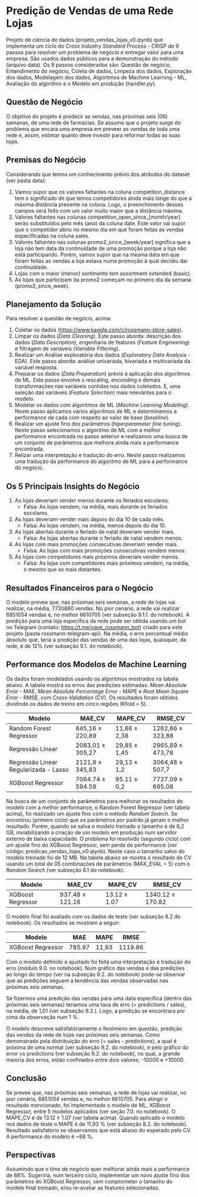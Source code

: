 # Predição de Vendas de uma Rede Lojas 

Projeto de ciência de dados (projeto_vendas_lojas_v0.ipynb) que implementa um ciclo do *Cross Industry Standard Process* - CRISP de 9 passos para resolver um problema de negócio e entregar valor para uma empresa. São usados dados públicos para a demonstração do método (arquivo data). Os 9 passos considerados são: Questão de negócio, Entendimento do negócio, Coleta de dados, Limpeza dos dados, Exploração dos dados, Modelagem dos dados, Algoritmos de Machine Learning - ML, Avaliação do algoritmo e o Modelo em produção (handler.py).

## Questão de Negócio

O objetivo do projeto é predecir as vendas, nas próximas seis (06) semanas, de uma rede de farmácias. Se assume que o projeto surge do problema que encara uma empresa em preveer as vendas de toda uma rede e, assim, estimar quanto deve investir para reformar todas as suas lojas.

## Premisas do Negócio

Considerando que temos um conhecimento prévio dos atributos do dataset (ver pasta data):

1. Vamos supor que os valores faltantes na coluna competition_distance tem o significado de que temos competidores ainda mais longe do que a máxima distância presente na coluna. Logo, o preenchimento desses campos será feito com um valor muito maior que a distância máxima. 
2. Valores faltantes nas colunas competition_open_since_[month/year] serão substituídos pelo mês (ano) da coluna date. Este valor vai supor que o competidor abriu no mesmo dia em que foram feitas as vendas especificadas na coluna sales.
3. Valores faltantes nas colunas promo2_since_[week/year] significa que a loja não tem data da continuidade de uma promoção porque a loja não está participando. Porém, vamos supor que na mesma data em que foram feitas as vendas a loja estava numa promoção à qual decidiu dar continuidade.
4. Lojas com o maior (menor) sortimento tem assortment extended (basic).
5. As lojas que participam da promo2 começam no primeiro dia da semana (promo2_since_week).

## Planejamento da Solução

Para resolver a questão de negócio, acima:
 
1. Coletar os dados (https://www.kaggle.com/c/rossmann-store-sales).
2. Limpar os dados (*Data Cleaning*). Este passo aborda: descrição dos dados (*Data Description*), engenharia de features (*Feature Engineering*) e filtragem de variáveis (*Variable Filtering*).
3. Realizar um Análise exploratória dos dados (*Exploratory Data Analysis* - EDA). Este passo aborda: análise univariada, bivariada e multivariada da variável resposta.
4. Preparar os dados (*Data Preparation*) prévio à aplicação dos algoritmos de ML. Este passo envolve o rescaling, enconding e demais transformações nas variáveis contidas nos dados coletados. E, uma seleção das variáveis (*Feature Selection*) mais relevântes para o modelo.    
5. Modelar os dados com algoritmos de ML (*Machine Learning Modeling*). Neste passo aplicamos varios algoritmos de ML e determinamos a performance de cada com respeito ao valor de base (*baseline*). 
6. Realizar um ajuste fino dos parâmetros (*hiperparameter fine tuning*). Neste passo selecionamos o algoritmo de ML com a melhor performance encontrada no passo anterior e realizamos uma busca de um conjunto de parâmetros que melhora ainda mais a performance encontrada.
7. Relizar uma interpretação e tradução do erro. Neste passo realizamos uma tradução da performance do algoritmo de ML para a performance do negócio.

## Os 5 Principais Insights do Negócio

1. As lojas deveriam vender menos durante os feriados escolares. 
   - Falsa: As lojas vendem, na média, mais durante os feriados escolares.
2. As lojas deveriam vender mais depois do dia 10 de cada mês.
   - Falsa: As lojas vendem, na média, menos depois do dia 10.
3. As lojas abertas durante o feriado de natal deveriam vender mais. 
   - Falsa: As lojas abertas durante o feriado de natal vendem menos.
4. As lojas com mais promoções consecutivas deveriam vender mais. 
   - Falsa: As lojas com mais promoções consecutivas vendem menos.
5. As lojas com competidores mais próximos deveriam vender menos. 
   - Falsa: As lojas com competidores mais próximos vendem, na média, o mesmo que as mais distantes.

## Resultados Financeiros para o Negócio

O modelo prevee que, nas próximas seis semanas, a rede de lojas vai realizar, na média, 7730880 vendas. No pior cenário, a rede vai realizar 6851054 vendas e, no melhor 8610705 (ver subseção 9.1.1. do notebook). A predição para uma loja específica da rede pode ser obtida usando um bot no Telegram (contato: https://t.me/yave_rossmann_bot) criado para este projeto (pasta rossmann-telegram-api). Na média, o erro percentual médio absoluto que, teria a predição das vendas de uma das lojas, quaisquer, da rede, é de 12% (ver subseção 9.1. do notebook).

## Performance dos Modelos de Machine Learning

Os dados foram modelados usando os algoritmos mostrados na tabela abaixo. A tabela mostra os erros das predições estimadas: *Mean Absolute Error* - MAE, *Mean Absolute Percentage Error* - MAPE e *Root Mean Square Error* - RMSE, com *Cross-Validation* (CV). Os resultados foram obtidos dividindo os dados de treino em cinco regiões (Kfold = 5).

| Modelo |	MAE_CV |	MAPE_CV |	RMSE_CV |
| --- | --- | --- | --- |
| Random Forest Regressor |	845,16 $\pm$ 220,89 |	11,66 $\pm$ 2,38 |	1262,86 $\pm$ 323,88 |
| Regressão Linear	| 2083,01 $\pm$ 305,27 |	29,85 $\pm$ 1,45	| 2965,89 $\pm$ 473,78 |
| Regressão Linear Regularizada - Lasso	| 2121,8 $\pm$ 345,83	| 29,13 $\pm$ 1,2	| 3064,48 $\pm$ 507,7 |
| XGBoost Regressor	| 7064.74 $\pm$ 594.59 |	95.11 $\pm$ 0,2	| 7727.09 $\pm$ 695.08 |

Na busca de um conjunto de parâmetros para melhorar os resultados do modelo com a melhor performance, o Random Forest Regressor (ver tabela acima), foi realizado um ajuste fino com o método *Random Search*. Se encontrou (primero ciclo) que os parâmetros por padrão já geram o melhor resultado. Porém, quando se salva o modelo treinado o tamanho é de 6,2 GB, inviabilizando a criação de um modelo em produção num servidor externo de baixa capacidade. O problema foi resolvido (segundo ciclo) com um ajuste fino do XGBoost Regressor, sem perda de performance (ver código: predicao_vendas_lojas_v0.ipynb). Neste caso o tamanho salvo do modelo treinado foi de 12 MB. Na tabela abaixo se mostra o resultado de CV usando um total de 05 combinações de parâmetros (MAX_EVAL = 5) com o *Random Search* (ver subseção 8.1 do notebook).

| Modelo | MAE_CV | MAPE_CV | RMSE_CV |
| --- | --- | --- | --- |
XGBoost Regressor | 937.48 $\pm$ 121.16 | 13.12 $\pm$ 1.07 | 1340.12 $\pm$ 170.82 |
 
O modelo final foi avaliado com os dados de teste (ver subseção 8.2 do notebook). Os resultados se mostram a seguir:

| Modelo | MAE | MAPE | RMSE |
| --- | --- | --- | --- |
XGBoost Regressor | 785.97 | 11,93 | 1119.86 |

Com o modelo definido e ajustado foi feita uma interpretação e tradução do erro (módulo 9.0. no notebook). Num gráfico das vendas e das predições ao longo do tempo (ver na subseção 9.2. do notebook) pode-se observar que as predições seguem a tendência das vendas observadas nas próximas seis semanas. 

Se fizermos uma predição das vendas para uma data específica (dentro das próximas seis semanas) teriamos uma taxa de erro (= predictions / sales), na média, de 1,01 (ver subseção 9.2.). Logo, a predição se encontrara por cima da observação num 1 %.

O modelo descreve satisfatóriamente o fenômeno em questão, predição das vendas da rede de lojas nas próximas seis semanas. Como demonstrado pela distribuição do erro (= sales - predictions), a qual é próxima de uma normal (ver subseção 9.2. do notebook), e pelo gráfico do error vs predictions (ver subseção 9.2. do notebook), no qual, a grande maioria dos erros, estão confinados entre dois valores, -10000 e +10000. 

## Conclusão

Se prevee que, nas próximas seis semanas, a rede de lojas vai realizar, no pior cenário, 6851054 vendas e, no melhor 8610705. Para atingir o resultado mencionado, foi implementado o modelo de ML, XGBoost Regressor, entre 5 modelos aplicados (ver seção 7.0. no notebook). O MAPE_CV é de 13.12 $\pm$ 1.07 (ver tabela acima). Quando aplicado o modelo nos dados de teste o MAPE é de 11,93 % (ver subseção 8.2. do notebook). Resultado satisfatório se observamos que está abaixo do esperado pelo CV. A performance do modelo é ~88 %.      

## Perspectivas

Assumindo que o time de negócio quer melhorar ainda mais a performance de 88%. Sugeriria, num terceiro ciclo, implementar um novo ajuste fino dos parâmetros do XGBoost Regressor, sem comprometer o tamanho do modelo final treinado, e/ou re-avaliar as features selecionadas.

